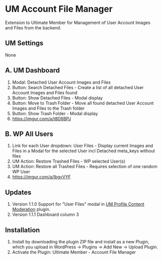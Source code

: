 # UM Account File Manager
Extension to Ultimate Member for Management of User Account Images and Files from the backend.

## UM Settings
None

## A. UM Dashboard
1. Modal: Detached User Account Images and Files
2. Button: Search Detached Files - Create a list of all detached User Account Images and Files found
3. Button: Show Detached Files - Modal display
4. Button: Move to Trash Folder - Move all found detached User Account Images and Files to the Trash folder
5. Button: Show Trash Folder - Modal display
6. https://imgur.com/a/t8D6BPJ

## B. WP All Users
1. Link for each User dropdown: User Files - Display current Images and Files in a Modal for the selected User incl Detached meta_keys without files
2. UM Action: Restore Trashed Files - WP selected User(s)
3. UM Action: Restore all Trashed Files - Requires selection of one random WP User
4. https://imgur.com/a/IbgvVYF

## Updates 
1. Version 1.1.0 Support for "User Files" modal in <a href="https://github.com/MissVeronica/um-profile-content-moderation">UM Profile Content Moderation</a> plugin.
2. Version 1.1.1 Dashboard column 3

## Installation
1. Install by downloading the plugin ZIP file and install as a new Plugin, which you upload in WordPress -> Plugins -> Add New -> Upload Plugin.
2. Activate the Plugin: Ultimate Member - Account File Manager
